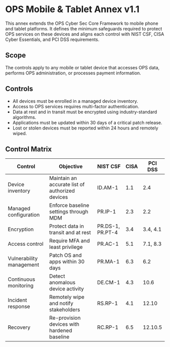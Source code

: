 # OPS Mobile & Tablet Annex v1.1

This annex extends the OPS Cyber Sec Core Framework to mobile phone and tablet
platforms. It defines the minimum safeguards required to protect OPS services
on these devices and aligns each control with NIST CSF, CISA Cyber Essentials,
and PCI DSS requirements.

## Scope

The controls apply to any mobile or tablet device that accesses OPS data,
performs OPS administration, or processes payment information.

## Controls

- All devices must be enrolled in a managed device inventory.
- Access to OPS services requires multi-factor authentication.
- Data at rest and in transit must be encrypted using industry-standard
  algorithms.
- Applications must be updated within 30 days of a critical patch release.
- Lost or stolen devices must be reported within 24 hours and remotely wiped.

## Control Matrix

| Control | Objective | NIST CSF | CISA | PCI DSS |
| --- | --- | --- | --- | --- |
| Device inventory | Maintain an accurate list of authorized devices | ID.AM-1 | 1.1 | 2.4 |
| Managed configuration | Enforce baseline settings through MDM | PR.IP-1 | 2.3 | 2.2 |
| Encryption | Protect data in transit and at rest | PR.DS-1, PR.PT-4 | 3.4 | 3.4, 4.1 |
| Access control | Require MFA and least privilege | PR.AC-1 | 5.1 | 7.1, 8.3 |
| Vulnerability management | Patch OS and apps within 30 days | PR.MA-1 | 6.3 | 6.2 |
| Continuous monitoring | Detect anomalous device activity | DE.CM-1 | 4.3 | 10.6 |
| Incident response | Remotely wipe and notify stakeholders | RS.RP-1 | 4.1 | 12.10 |
| Recovery | Re-provision devices with hardened baseline | RC.RP-1 | 6.5 | 12.10.5 |

